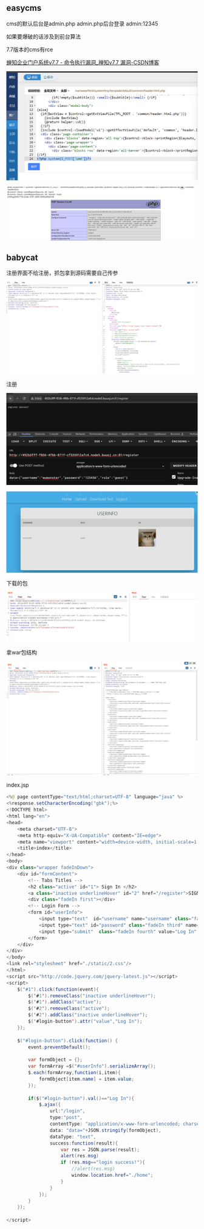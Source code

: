 ## easycms
cms的默认后台是admin.php
admin.php后台登录
admin:12345

如果要爆破的话涉及到前台算法

7.7版本的cms有rce

[蝉知企业门户系统v7.7 - 命令执行漏洞_禅知v7.7 漏洞-CSDN博客](https://blog.csdn.net/LYJ20010728/article/details/120005727)


![](attachments/Pasted%20image%2020240330102918.png)

![](attachments/Pasted%20image%2020240330110141.png)

## babycat
注册界面不给注册，抓包拿到源码需要自己传参

![](attachments/Pasted%20image%2020240402104249.png)

注册

![](attachments/Pasted%20image%2020240402104554.png)

![](attachments/Pasted%20image%2020240402104628.png)

下载的包

![](attachments/Pasted%20image%2020240402104714.png)

拿war包结构

![](attachments/Pasted%20image%2020240402105121.png)

index.jsp
```java
<%@ page contentType="text/html;charset=UTF-8" language="java" %>
<%response.setCharacterEncoding("gbk");%>
<!DOCTYPE html>
<html lang="en">
<head>
    <meta charset="UTF-8">
    <meta http-equiv="X-UA-Compatible" content="IE=edge">
    <meta name="viewport" content="width=device-width, initial-scale=1.0">
    <title>index</title>
</head>
<body>
<div class="wrapper fadeInDown">
    <div id="formContent">
        <!-- Tabs Titles -->
        <h2 class="active" id="1"> Sign In </h2>
        <a class="inactive underlineHover" id="2" href="/register">SIGN UP </a>
        <div class="fadeIn first"></div>
        <!-- Login Form -->
        <form id="userInfo">
            <input type="text"  id="username" name="username" class="fadeIn second"  placeholder="username">
            <input type="text" id="password" class="fadeIn third" name="password" placeholder="password">
            <input type="submit"  class="fadeIn fourth" value="Log In" id="login-button" >
        </form>
    </div>
</div>
</body>
<link rel="stylesheet" href="./static/2.css"/>
</html>
<script src="http://code.jquery.com/jquery-latest.js"></script>
<script>
    $("#1").click(function(event){
        $('#1').removeClass("inactive underlineHover");
        $('#1').addClass("active");
        $('#2').removeClass("active");
        $('#2').addClass("inactive underlineHover");
        $('#login-button').attr("value","Log In");
    });

    $("#login-button").click(function() {
        event.preventDefault();

        var formObject = {};
        var formArray =$("#userInfo").serializeArray();
        $.each(formArray,function(i,item){
            formObject[item.name] = item.value;
        });

        if($("#login-button").val()=="Log In"){
            $.ajax({
                url:"/login",
                type:"post",
                contentType: "application/x-www-form-urlencoded; charset=utf-8",
                data: "data="+JSON.stringify(formObject),
                dataType: "text",
                success:function(result){
                    var res = JSON.parse(result);
                    alert(res.msg)
                    if (res.msg=="login success!"){
                        //alert(res.msg)
                        window.location.href="./home";
                    }
                }
            });
        }
    });

</script>
```